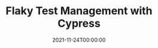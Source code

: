 ---
title: Flaky Test Management with Cypress
org: TestJS Summit
date: 2021-11-24T00:00:00
type: Workshop
description: This workshop is for Cypress users who want to step up their game against flake in their test suites. Leveraging the Cypress Real World App, we’ll cover the most common causes of flake, code through some examples of how to make tests more flake resistant, and review best practices for detecting and mitigating flake to increase confidence and reliability. (Video requires conference subscription, slides public)
link: 
embed: 
video: https://portal.gitnation.org/contents/flaky-test-management-with-cypress
slides: https://slides.com/ceceliamartinez/flaky-test-management-workshop-testjs-summit
tags: ['testing', 'cypress', 'flake']
---